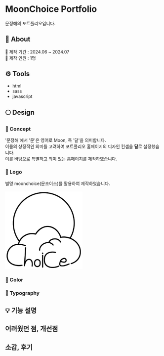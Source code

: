 # MoonChoice Portfolio
문정해의 포트폴리오입니다.

## 📢 About
📆 제작 기간 : 2024.06 ~ 2024.07 <br>
👤 제작 인원 : 1명

## ⚙️ Tools
- html
- sass
- javascript

## 🌕 Design
### 🌙 Concept
'문정해'에서 '문'은 영어로 Moon, 즉 '달'을 의미합니다. <br>
이름의 상징적인 의미를 고려하여 포트폴리오 홈페이지의 디자인 컨셉을 **달**로 설정했습니다. <br>
이를 바탕으로 특별하고 의미 있는 홈페이지를 제작하였습니다.

### 🌙 Logo
별명 moonchoice(문초이스)를 활용하여 제작하였습니다.<br>
<br>
<img src="./images/git_logo.png" alt="git logo" width="250px" height="250px" marginTop="100px">

### 🌙 Color


### 🌙 Typography


## 💡 기능 설명


## 어려웠던 점, 개선점

## 소감, 후기
